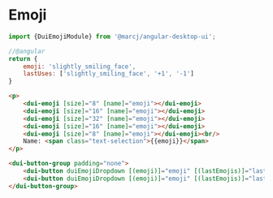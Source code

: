 <h1>Emoji</h1>

```typescript
import {DuiEmojiModule} from '@marcj/angular-desktop-ui';
```


```javascript
//@angular
return {
    emoji: 'slightly_smiling_face',
    lastUses: ['slightly_smiling_face', '+1', '-1']
}
```

```html
<p>
    <dui-emoji [size]="8" [name]="emoji"></dui-emoji>
    <dui-emoji [size]="16" [name]="emoji"></dui-emoji>
    <dui-emoji [size]="32" [name]="emoji"></dui-emoji>
    <dui-emoji [size]="16" [name]="emoji"></dui-emoji>
    <dui-emoji [size]="8" [name]="emoji"></dui-emoji><br/>
    Name: <span class="text-selection">{{emoji}}</span>
</p>

<dui-button-group padding="none">
    <dui-button duiEmojiDropdown [(emoji)]="emoji" [(lastEmojis)]="lastUses">Choose emoji</dui-button>
    <dui-button duiEmojiDropdown [(emoji)]="emoji" [(lastEmojis)]="lastUses" small><dui-emoji name="slightly_smiling_face"></dui-emoji></dui-button>
</dui-button-group>
```

<api-doc module="components/input/input.component" component="InputComponent"></api-doc>
